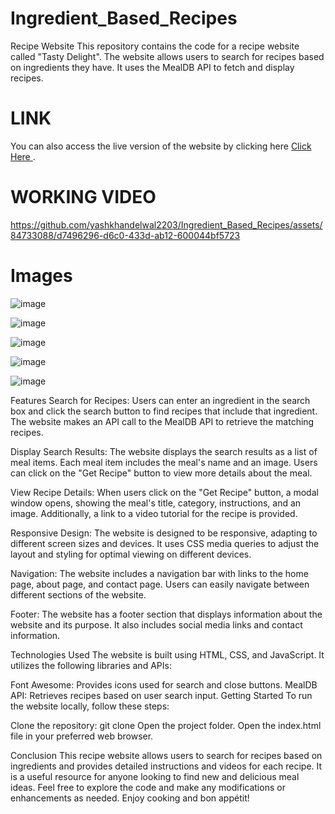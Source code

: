 # Ingredient_Based_Recipes

Recipe Website
This repository contains the code for a recipe website called "Tasty Delight". The website allows users to search for recipes based on ingredients they have. 
It uses the MealDB API to fetch and display recipes.

# LINK 
You can also access the live version of the website by clicking here [Click Here ](https://yashkhandelwal2203.github.io/Ingredient_Based_Recipes/).

# WORKING VIDEO 

https://github.com/yashkhandelwal2203/Ingredient_Based_Recipes/assets/84733088/d7496296-d6c0-433d-ab12-600044bf5723

# Images

![image](https://github.com/yashkhandelwal2203/Ingredient_Based_Recipes/assets/84733088/3c823c54-02d2-4c92-8d41-c2b1f34667f6)

![image](https://github.com/yashkhandelwal2203/Ingredient_Based_Recipes/assets/84733088/4be27283-0299-4ce4-9042-01d536ca7eca)

![image](https://github.com/yashkhandelwal2203/Ingredient_Based_Recipes/assets/84733088/aa037d81-0562-403c-92fd-7170d7cc22ae)

![image](https://github.com/yashkhandelwal2203/Ingredient_Based_Recipes/assets/84733088/d02aeb08-de31-40ba-9d87-bfd74570cd63)

![image](https://github.com/yashkhandelwal2203/Ingredient_Based_Recipes/assets/84733088/2ecb79d4-83e2-47f2-9e89-02800a736cd0)

Features
Search for Recipes: Users can enter an ingredient in the search box and click the search button to find recipes that include that ingredient. 
The website makes an API call to the MealDB API to retrieve the matching recipes.

Display Search Results: The website displays the search results as a list of meal items. Each meal item includes the meal's name and an image. 
Users can click on the "Get Recipe" button to view more details about the meal.

View Recipe Details: When users click on the "Get Recipe" button, a modal window opens, showing the meal's title, category, instructions, and an image. 
Additionally, a link to a video tutorial for the recipe is provided.

Responsive Design: The website is designed to be responsive, adapting to different screen sizes and devices. 
It uses CSS media queries to adjust the layout and styling for optimal viewing on different devices.

Navigation: The website includes a navigation bar with links to the home page, about page, and contact page. 
Users can easily navigate between different sections of the website.

Footer: The website has a footer section that displays information about the website and its purpose. 
It also includes social media links and contact information.

Technologies Used
The website is built using HTML, CSS, and JavaScript. It utilizes the following libraries and APIs:

Font Awesome: Provides icons used for search and close buttons.
MealDB API: Retrieves recipes based on user search input.
Getting Started
To run the website locally, follow these steps:

Clone the repository: git clone <repository-url>
Open the project folder.
Open the index.html file in your preferred web browser.


Conclusion
This recipe website allows users to search for recipes based on ingredients and provides detailed instructions and videos for each recipe. 
It is a useful resource for anyone looking to find new and delicious meal ideas. Feel free to explore the code and make any modifications or
enhancements as needed. Enjoy cooking and bon appétit!
